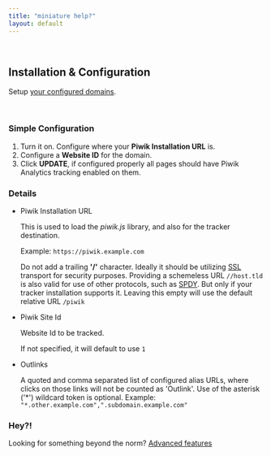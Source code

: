 ```yaml
---
title: "miniature help?"
layout: default
---
```


<a name="installation">&nbsp;</a>

## Installation & Configuration
Setup [your configured domains](https://www.cloudflare.com/cloudflare-apps).

<a name="configuration">&nbsp;</a>

### Simple Configuration

1. Turn it on. Configure where your **Piwik Installation URL** is. 
2. Configure a **Website ID** for the domain.
3. Click **UPDATE**, if configured properly all pages should have Piwik Analytics tracking enabled on them.



### Details
* Piwik Installation URL

    This is used to load the *piwik.js* library, and also for the tracker destination.

    Example: `https://piwik.example.com`

    Do not add a trailing **'/'** character. Ideally it should be utilizing [SSL](https://support.cloudflare.com/forums/21317627-SSL-at-CloudFlare) transport for security purposes. Providing a schemeless URL `//host.tld` is also valid for use of other protocols, such as [SPDY](https://www.cloudflare.com/spdy). But only if your tracker installation supports it. Leaving this empty will use the default relative URL `/piwik`

* Piwik Site Id

    Website Id to be tracked.

    If not specified, it will default to use `1`

* Outlinks

    A quoted and comma separated list of configured alias URLs, where clicks on those links will not be counted as 'Outlink'.
    Use of the asterisk ('\*') wildcard token is optional. Example: `"*.other.example.com",".subdomain.example.com"`


### Hey?!
Looking for something beyond the norm? 
[Advanced features](/help/advanced/)
